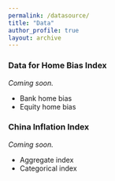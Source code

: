 ```yaml
---
permalink: /datasource/
title: "Data"
author_profile: true
layout: archive
---
```


### Data for Home Bias Index 
*Coming soon.*
- Bank home bias 
- Equity home bias

### China Inflation Index 
*Coming soon.*
- Aggregate index
- Categorical index

<!-- {% include base_path %}

{% for post in site.datasource reversed %}
  {% include archive-single.html %}
{% endfor %} -->
